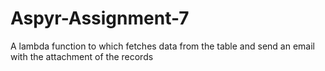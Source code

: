 # Aspyr-Assignment-7
A lambda function to which fetches data from the table and
send an email with the attachment of the records
